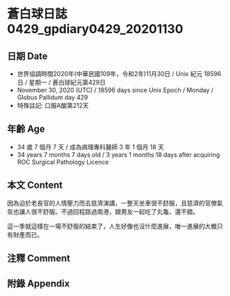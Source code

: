 [_metadata_:encoding]: - "utf-8"
[_metadata_:language]: - "zh-Hant-TW"
[_metadata_:fileformat]: - "markdown"
[_metadata_:MIME_type]: - "text/plain"
[_metadata_:markdown_version]: - "commonmark version 0.29"
[_metadata_:markdown_spec]: - "https://spec.commonmark.org/0.29/"

# 蒼白球日誌0429_gpdiary0429_20201130 #

## 日期 Date ##

* 世界協調時間2020年(中華民國109年，令和2年)11月30日 / Unix 紀元 18596 日 / 星期一 / 蒼白球紀元第429日
* November 30, 2020 (UTC) / 18596 days since Unix Epoch / Monday / Globus Pallidum day 429
* 特殊註記: 口服A酸第212天

## 年齡 Age ##

* 34 歲 7 個月 7 天 / 成為病理專科醫師 3 年 1 個月 18 天
* 34 years 7 months 7 days old / 3 years 1 months 18 days after acquiring ROC Surgical Pathology Licence

## 本文 Content ##

因為迫於老長官的人情壓力而去慈濟演講，一整天坐車很不舒服，且慈濟的官僚氣氛也讓人很不舒服。不過回程路過南港，跟男友一起吃了丸龜，還不錯。

這一季就這樣在一場不舒服的結束了，人生好像也沒什麼進展，唯一進展的大概只有財產而已。

## 注釋 Comment ##

## 附錄 Appendix ##

